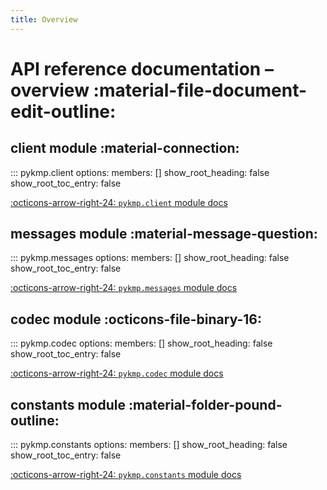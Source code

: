 ```yaml
---
title: Overview
---
```


# API reference documentation – overview :material-file-document-edit-outline:
<!--
SPDX-FileCopyrightText: 2023 Gert van Dijk <github@gertvandijk.nl>

SPDX-License-Identifier: CC0-1.0
-->

## client module :material-connection:

::: pykmp.client
    options:
        members: []
        show_root_heading: false
        show_root_toc_entry: false

[:octicons-arrow-right-24: `pykmp.client` module docs](client.md)

## messages module :material-message-question:

::: pykmp.messages
    options:
        members: []
        show_root_heading: false
        show_root_toc_entry: false

[:octicons-arrow-right-24: `pykmp.messages` module docs](messages.md)

## codec module :octicons-file-binary-16:

::: pykmp.codec
    options:
        members: []
        show_root_heading: false
        show_root_toc_entry: false

[:octicons-arrow-right-24: `pykmp.codec` module docs](codec.md)

## constants module :material-folder-pound-outline:

::: pykmp.constants
    options:
        members: []
        show_root_heading: false
        show_root_toc_entry: false

[:octicons-arrow-right-24: `pykmp.constants` module docs](constants.md)
